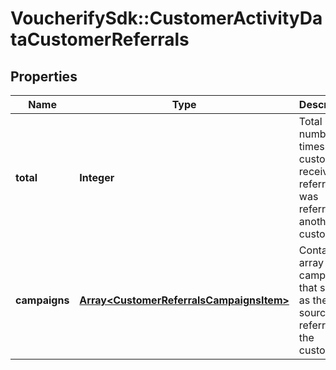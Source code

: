 # VoucherifySdk::CustomerActivityDataCustomerReferrals

## Properties

| Name | Type | Description | Notes |
| ---- | ---- | ----------- | ----- |
| **total** | **Integer** | Total number of times this customer received a referral, i.e. was referred by another customer. | [optional] |
| **campaigns** | [**Array&lt;CustomerReferralsCampaignsItem&gt;**](CustomerReferralsCampaignsItem.md) | Contains an array of campaigns that served as the source of a referral for the customer. | [optional] |

